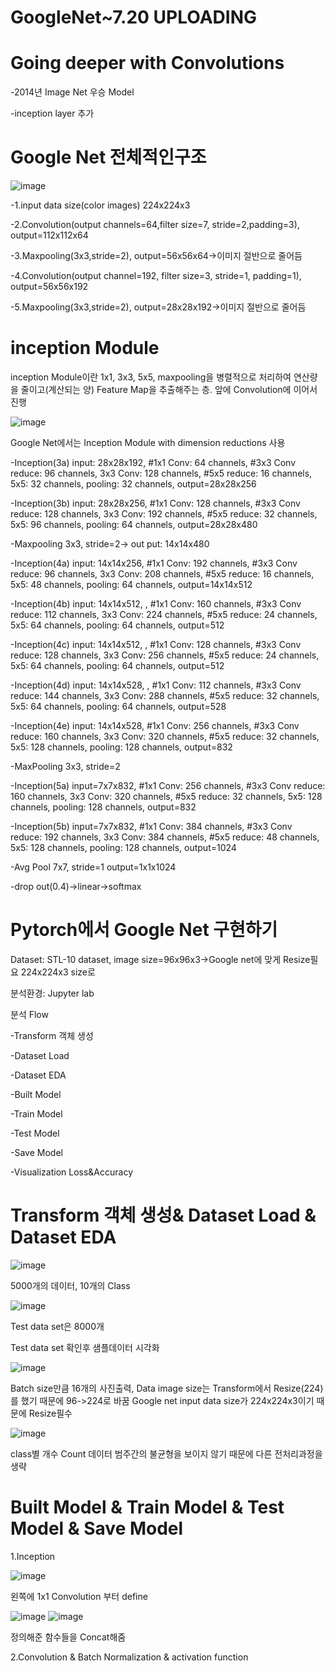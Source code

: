 # GoogleNet~7.20 UPLOADING 

Going deeper with Convolutions
======

-2014년 Image Net 우승 Model

-inception layer 추가

Google Net 전체적인구조
=======================

![image](https://user-images.githubusercontent.com/104436260/179454596-ab4a46d9-baf7-4289-8b7c-7b9405fc3aea.png)

-1.input data size(color images) 224x224x3

-2.Convolution(output channels=64,filter size=7, stride=2,padding=3), output=112x112x64

-3.Maxpooling(3x3,stride=2), output=56x56x64->이미지 절반으로 줄어듬

-4.Convolution(output channel=192, filter size=3, stride=1, padding=1), output=56x56x192

-5.Maxpooling(3x3,stride=2), output=28x28x192->이미지 절반으로 줄어듬

inception Module
====================

inception Module이란 1x1, 3x3, 5x5, maxpooling을 병렬적으로 처리하여 연산량을 줄이고(계산되는 양) Feature Map을 추출해주는 층. 앞에 Convolution에 이어서 진행

![image](https://user-images.githubusercontent.com/104436260/179454452-ef6b51e1-d645-4053-83a1-ce208fc79e36.png)

Google Net에서는 Inception Module with dimension reductions 사용

-Inception(3a) input: 28x28x192, #1x1 Conv: 64 channels, #3x3 Conv reduce: 96 channels, 3x3 Conv: 128 channels, #5x5 reduce: 16 channels, 5x5: 32 channels, pooling: 32 channels, output=28x28x256

-Inception(3b) input: 28x28x256, #1x1 Conv: 128 channels, #3x3 Conv reduce: 128 channels, 3x3 Conv: 192 channels, #5x5 reduce: 32 channels, 5x5: 96 channels, pooling: 64 channels, output=28x28x480

-Maxpooling 3x3, stride=2-> out put: 14x14x480

-Inception(4a) input: 14x14x256, #1x1 Conv: 192 channels, #3x3 Conv reduce: 96 channels, 3x3 Conv: 208 channels, #5x5 reduce: 16 channels, 5x5: 48 channels, pooling: 64 channels, output=14x14x512

-Inception(4b) input: 14x14x512, , #1x1 Conv: 160 channels, #3x3 Conv reduce: 112 channels, 3x3 Conv: 224 channels, #5x5 reduce: 24 channels, 5x5: 64 channels, pooling: 64 channels, output=512

-Inception(4c) input: 14x14x512, , #1x1 Conv: 128 channels, #3x3 Conv reduce: 128 channels, 3x3 Conv: 256 channels, #5x5 reduce: 24 channels, 5x5: 64 channels, pooling: 64 channels, output=512

-Inception(4d) input: 14x14x528, , #1x1 Conv: 112 channels, #3x3 Conv reduce: 144 channels, 3x3 Conv: 288 channels, #5x5 reduce: 32 channels, 5x5: 64 channels, pooling: 64 channels, output=528

-Inception(4e) input: 14x14x528, #1x1 Conv: 256 channels, #3x3 Conv reduce: 160 channels, 3x3 Conv: 320 channels, #5x5 reduce: 32 channels, 5x5: 128 channels, pooling: 128 channels, output=832

-MaxPooling 3x3, stride=2

-Inception(5a) input=7x7x832, #1x1 Conv: 256 channels, #3x3 Conv reduce: 160 channels, 3x3 Conv: 320 channels, #5x5 reduce: 32 channels, 5x5: 128 channels, pooling: 128 channels, output=832

-Inception(5b) input=7x7x832, #1x1 Conv: 384 channels, #3x3 Conv reduce: 192 channels, 3x3 Conv: 384 channels, #5x5 reduce: 48 channels, 5x5: 128 channels, pooling: 128 channels, output=1024

-Avg Pool 7x7, stride=1 output=1x1x1024

-drop out(0.4)->linear->softmax

Pytorch에서 Google Net 구현하기
======
Dataset: STL-10 dataset, image size=96x96x3->Google net에 맞게 Resize필요 224x224x3 size로

분석환경: Jupyter lab

분석 Flow

-Transform 객체 생성

-Dataset Load

-Dataset EDA

-Built Model

-Train Model

-Test Model

-Save Model

-Visualization Loss&Accuracy

Transform 객체 생성& Dataset Load & Dataset EDA
=====

![image](https://user-images.githubusercontent.com/104436260/179637610-5349a4dc-5165-4b69-872a-3d129090cca9.png)

5000개의 데이터, 10개의 Class

![image](https://user-images.githubusercontent.com/104436260/179641913-af87c43c-4f9c-48c2-9f61-759da5aea3a6.png)

Test data set은 8000개

Test data set 확인후 샘플데이터 시각화

![image](https://user-images.githubusercontent.com/104436260/179642523-e22d50ab-4824-4a84-8f91-00412197f208.png)

Batch size만큼 16개의 사진출력, Data image size는 Transform에서 Resize(224)를 했기 때문에 96->224로 바꿈 Google net input data size가 224x224x3이기 때문에 Resize필수

![image](https://user-images.githubusercontent.com/104436260/179643426-0e962bae-e4de-40fc-bb6a-5bb03049b727.png)

class별 개수 Count 데이터 범주간의 불균형을 보이지 않기 때문에 다른 전처리과정을 생략

Built Model & Train Model & Test Model & Save Model
======

1.Inception

![image](https://user-images.githubusercontent.com/104436260/179674809-048b7afa-b914-45b7-a648-00b1ae836f77.png)

왼쪽에 1x1 Convolution 부터 define

![image](https://user-images.githubusercontent.com/104436260/179674995-0db254fe-421c-4157-b93c-a64d80bb937a.png)
![image](https://user-images.githubusercontent.com/104436260/179675261-7edf73c5-f6d1-421e-bbd3-1d975cf63a3c.png)

정의해준 함수들을 Concat해줌

2.Convolution & Batch Normalization & activation function 

